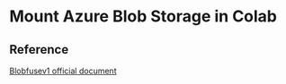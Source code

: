 # Mount Azure Blob Storage in Colab

## Reference

[Blobfusev1 official document](https://learn.microsoft.com/en-us/azure/storage/blobs/storage-how-to-mount-container-linux)
